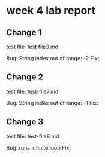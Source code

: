 # week 4 lab report


## Change 1

test file: test file3.md

Bug: String index out of range: -2
Fix: 

## Change 2

test file: test-file7.md

Bug: String index out of range: -1
Fix: 

## Change 3

test file: test-file8.md

Bug: runs infinite loop
Fix: 
